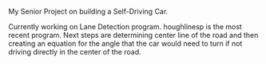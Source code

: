 My Senior Project on building a Self-Driving Car.

Currently working on Lane Detection program. houghlinesp is the most recent program. Next steps are determining center line of the road and then creating an equation for the angle that the car would need to turn if not driving directly in the center of the road.
